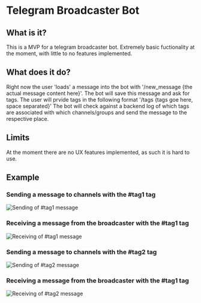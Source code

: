 # Telegram Broadcaster Bot

## What is it?
This is a MVP for a telegram broadcaster bot.
Extremely basic fuctionality at the moment, with little to no features implemented.

## What does it do?
Right now the user 'loads' a message into the bot with '/new_message {the actual message content here}'.
The bot will save this message and ask for tags.
The user will prvide tags in the following format '/tags {tags goe here, space separated}'
The bot will check against a backend log of which tags are associated with which channels/groups and send the message to the respective place.

## Limits
At the moment there are no UX features implemented, as such it is hard to use.

## Example

### Sending a message to channels with the #tag1 tag
![Sending of #tag1 message](pics/#tag1_send.PNG?raw=true)

### Receiving a message from the broadcaster with the #tag1 tag
![Receiving of #tag1 message](pics/#tag1_receive.PNG?raw=true)

### Sending a message to channels with the #tag2 tag
![Sending of #tag2 message](pics/#tag2_send.PNG?raw=true)

### Receiving a message from the broadcaster with the #tag1 tag
![Receiving of #tag2 message](pics/#tag2_receive.PNG?raw=true)
